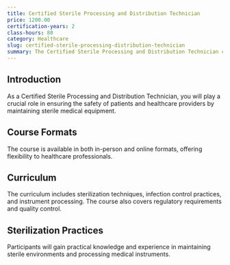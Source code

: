 ```yaml
---
title: Certified Sterile Processing and Distribution Technician
price: 1200.00
certification-years: 2
class-hours: 80
category: Healthcare
slug: certified-sterile-processing-distribution-technician
summary: The Certified Sterile Processing and Distribution Technician certification is designed for professionals responsible for ensuring the cleanliness and sterility of medical equipment. This comprehensive course covers sterilization techniques, infection control, and instrument processing. It equips candidates with the skills needed to maintain safe and sterile healthcare environments.
---
```


## Introduction

As a Certified Sterile Processing and Distribution Technician, you will play a crucial role in ensuring the safety of patients and healthcare providers by maintaining sterile medical equipment.

## Course Formats

The course is available in both in-person and online formats, offering flexibility to healthcare professionals.

## Curriculum

The curriculum includes sterilization techniques, infection control practices, and instrument processing. The course also covers regulatory requirements and quality control.

## Sterilization Practices

Participants will gain practical knowledge and experience in maintaining sterile environments and processing medical instruments.

